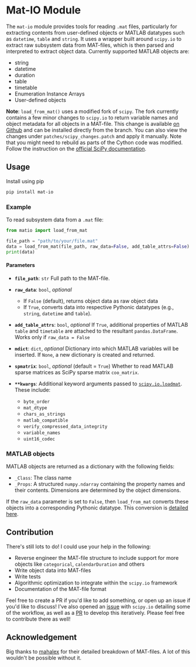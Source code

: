 # Mat-IO Module

The `mat-io` module provides tools for reading `.mat` files, particularly for extracting contents from user-defined objects or MATLAB datatypes such as `datetime`, `table` and `string`. It uses a wrapper built around `scipy.io` to extract raw subsystem data from MAT-files, which is then parsed and interpreted to extract object data. Currently supported MATLAB objects are:

- string
- datetime
- duration
- table
- timetable
- Enumeration Instance Arrays
- User-defined objects

**Note**: `load_from_mat()` uses a modified fork of `scipy`. The fork currently contains a few minor changes to `scipy.io` to return variable names and object metadata for all objects in a MAT-file. This change is available [on Github](https://github.com/foreverallama/scipy/tree/readmat-scipy) and can be installed directly from the branch. You can also view the changes under `patches/scipy_changes.patch` and apply it manually. Note that you might need to rebuild as parts of the Cython code was modified. Follow the instruction on the [official SciPy documentation](https://scipy.github.io/devdocs/building/index.html#building-from-source).

## Usage

Install using pip

```bash
pip install mat-io
```

### Example

To read subsystem data from a `.mat` file:

```python
from matio import load_from_mat

file_path = "path/to/your/file.mat"
data = load_from_mat(file_path, raw_data=False, add_table_attrs=False)
print(data)
```

#### Parameters

- **`file_path`**: `str`
  Full path to the MAT-file.

- **`raw_data`**: `bool`, *optional*
  - If `False` (default), returns object data as raw object data
  - If `True`, converts data into respective Pythonic datatypes (e.g., `string`, `datetime` and `table`).

- **`add_table_attrs`**: `bool`, *optional*
  If `True`, additional properties of MATLAB `table` and `timetable` are attached to the resultant `pandas.DataFrame`. Works only if `raw_data = False`

- **`mdict`**: `dict`, *optional*
  Dictionary into which MATLAB variables will be inserted. If `None`, a new dictionary is created and returned.

- **`spmatrix`**: `bool`, *optional* (default = `True`)
  Whether to read MATLAB sparse matrices as SciPy sparse matrix `coo_matrix`.

- **`**kwargs`**:
  Additional keyword arguments passed to [`scipy.io.loadmat`](https://docs.scipy.org/doc/scipy/reference/generated/scipy.io.loadmat.html).
  These include:
  - `byte_order`
  - `mat_dtype`
  - `chars_as_strings`
  - `matlab_compatible`
  - `verify_compressed_data_integrity`
  - `variable_names`
  - `uint16_codec`

### MATLAB objects

MATLAB objects are returned as a dictionary with the following fields:

- `_Class`: The class name
- `_Props`: A structured `numpy.ndarray` containing the property names and their contents. Dimensions are determined by the object dimensions.

If the `raw_data` parameter is set to `False`, then `load_from_mat` converts these objects into a corresponding Pythonic datatype. This conversion is [detailed here](https://github.com/foreverallama/matio/tree/main/docs).

## Contribution

There's still lots to do! I could use your help in the following:

- Reverse engineer the MAT-file structure to include support for more objects like `categorical`, `calendarDuration` and others
- Write object data into MAT-files
- Write tests
- Algorithmic optimization to integrate within the `scipy.io` framework
- Documentation of the MAT-file format

Feel free to create a PR if you'd like to add something, or open up an issue if you'd like to discuss! I've also opened an [issue](https://github.com/scipy/scipy/issues/22736) with `scipy.io` detailing some of the workflow, as well as a [PR](https://github.com/scipy/scipy/pull/22847) to develop this iteratively. Please feel free to contribute there as well!

## Acknowledgement

Big thanks to [mahalex](https://github.com/mahalex/MatFileHandler) for their detailed breakdown of MAT-files. A lot of this wouldn't be possible without it.
